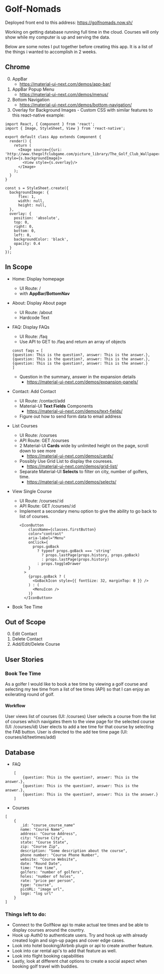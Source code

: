 # Golf-Nomads

Deployed front end to this address: https://golfnomads.now.sh/

Working on getting database running full time in the cloud. Courses will only show while my computer is up and serving the data. 

Below are some notes I put together before creating this app. It is a list of the things i wanted to accomplish in 2 weeks. 

## Chrome

0. AppBar
   * https://material-ui-next.com/demos/app-bar/
0. AppBar Popup Menu
   * https://material-ui-next.com/demos/menus/
0. Bottom Navigation
   * https://material-ui-next.com/demos/bottom-navigation/
0. Overlay for Background Images - Custom CSS with similar features to this
   react-native example:

```
import React, { Component } from 'react';
import { Image, StyleSheet, View } from 'react-native';

export default class App extends Component {
  render() {
    return (
      <Image source={{uri: 'http://www.thegolfclubgame.com/picture_library/The_Golf_Club_Wallpaper_02_1920x1080.jpg'}} style={s.backgroundImage}>
        <View style={s.overlay}/>
      </Image>
    );
  }
}

const s = StyleSheet.create({
  backgroundImage: {
      flex: 1,
      width: null,
      height: null,
  },
  overlay: {
    position: 'absolute',
    top: 0,
    right: 0,
    bottom: 0,
    left: 0,
    backgroundColor: 'black',
    opacity: 0.4
  }
});
```

## In Scope

* Home: Display homepage

  * UI Route: /
  * with **AppBar/BottomNav**

* About: Display About page

  * UI Route: /about
  * Hardcode Text

* FAQ: Display FAQs

  * UI Route: /faq
  * Use API to GET to /faq and return an array of objects


  ```
  const faqs = [
  {question: This is the question?, answer: This is the answer.},
  {question: This is the question?, answer: This is the answer.},
  {question: This is the question?, answer: This is the answer.}
  ]
  ```

  * Question in the summary, answer in the expansion details
    * https://material-ui-next.com/demos/expansion-panels/

* Contact: Add Contact

  * UI Route: /contact/add
  * Material-UI **Text Fields** Components
    * https://material-ui-next.com/demos/text-fields/
  * Figure out how to send form data to email address

* List Courses
  * UI Route: /courses
  * API Route: GET /courses
  * 2 Material-UI **Cards** wide by unlimited height on the page, scroll down to
    see more
    * https://material-ui-next.com/demos/cards/
  * Possibly Use Grid List to display the coureses.
    * https://material-ui-next.com/demos/grid-list/
  * Separate Material-UI **Selects** to filter on city, number of golfers, time.
    * https://material-ui-next.com/demos/selects/
* View Single Course
  * UI Route: /courses/:id
  * API Route: GET /courses/:id
  * Implement a secondary menu option to give the ability to go back to list of
    courses.
    ```
    <IconButton
        className={classes.firstButton}
        color="contrast"
        aria-label="Menu"
        onClick={
          props.goBack
            ? typeof props.goBack === 'string'
              ? props.lastPage(props.history, props.goBack)
              : props.lastPage(props.history)
            : props.toggleDrawer
        }
      >
        {props.goBack ? (
          <GoBackIcon style={{ fontSize: 32, marginTop: 0 }} />
        ) : (
          <MenuIcon />
        )}
      </IconButton>
    ```
* Book Tee Time

## Out of Scope

0. Edit Contact
1. Delete Contact
2. Add/Edit/Delete Course

## User Stories

### Book Tee Time

As a golfer I would like to book a tee time by viewing a golf course and
selecting my tee time from a list of tee times (API) so that I can enjoy an
exilerating round of golf.

#### Workflow

User views list of courses (UI: /courses) User selects a course from the list of
courses which navigates them to the view page for the selected course (UI:
/courses/id) User elects to add a tee time for that course by selecting the FAB
button. User is directed to the add tee time page (UI: courses/id/teetimes/add)

## Database

* FAQ

```
    [
        {question: This is the question?, answer: This is the answer.},
        {question: This is the question?, answer: This is the answer.},
        {question: This is the question?, answer: This is the answer.}
    ]
```

* Courses

```
[
    {
       _id: "course_course_name"
       name: "Course Name",
       address: "Course Address",
       city: "Course City",
       state: "Course State",
       zip: "Course Zip",
       description: "Some description about the course",
       phone number: "Course Phone Number",
       website: "Course Website",
       date: "Round Date",
       time: "tee time",
       golfers: "number of golfers",
       holes: "number of holes",
       rate: "price per person",
       type: "course",
       picURL: "image url",
       logo: "log url"
    }
]
```
### Things left to do:

- Connect to the GolfNow api to make actual tee times and be able to display courses around the country.
- Hook up Auth0 to authenticate users. Try and hook up with already created  login and sign-up pages and cover edge cases.
- Look into hotel booking/Airbnb plugin or api to create another feature. 
- Look into car rental api's to add that feature as well.
- Look into flight booking capabilities
- Lastly, look at different chat options to create a social aspect when booking golf travel with buddies.
